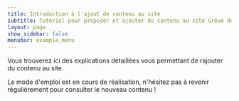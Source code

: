 ```yaml
---
title: Introduction à l'ajout de contenu au site
subtitle: Tutoriel pour proposer et ajouter du contenu au site Grève des loyers 2020
layout: page
show_sidebar: false
menubar: example_menu
---
```


Vous trouverez ici des explications détaillées vous permettant de rajouter du contenu au site.

Le mode d'emploi est en cours de réalisation, n'hésitez pas à revenir régulièrement pour consulter le nouveau contenu !
